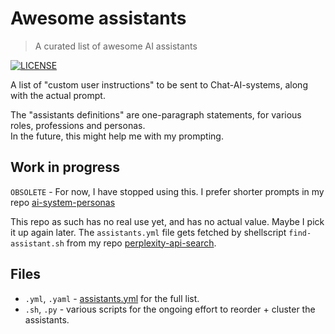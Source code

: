 # Awesome assistants

> A curated list of awesome AI assistants  

[![LICENSE](https://img.shields.io/badge/license-MIT-green)](LICENSE)

A list of "custom user instructions" to be sent to Chat-AI-systems, along with the actual prompt.

The "assistants definitions" are one-paragraph statements, for various roles, professions and personas.  
In the future, this might help me with my prompting.

## Work in progress

`OBSOLETE` - For now, I have stopped using this. I prefer shorter prompts in my repo [ai-system-personas](https://github.com/knbknb/ai-system-personas/)

This repo as such has no real use yet, and has no actual value.  Maybe I pick it up again later.
The `assistants.yml` file gets fetched by shellscript `find-assistant.sh` from my repo [perplexity-api-search](https://github.com/knbknb/perplexity-api-search).

## Files

- `.yml`, `.yaml` - [assistants.yml](assistants.yml)  for the full list.
- `.sh`, `.py` - various scripts for the ongoing effort to reorder + cluster the assistants.
